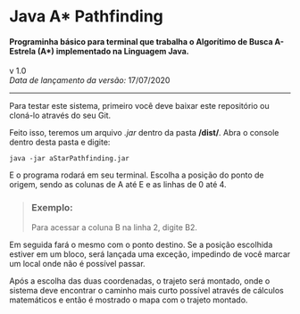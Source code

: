 # Java A* Pathfinding
#### Programinha básico para terminal que trabalha o Algorítimo de Busca A-Estrela (A*) implementado na Linguagem Java.
v 1.0<br />
*Data de lançamento da versão:* 17/07/2020

<hr />

Para testar este sistema, primeiro você deve baixar este repositório ou cloná-lo através do seu Git.

Feito isso, teremos um arquivo _.jar_ dentro da pasta **/dist/**.
Abra o console dentro desta pasta e digite:

```
java -jar aStarPathfinding.jar
```

E o programa rodará em seu terminal.
Escolha a posição do ponto de origem, sendo as colunas de A até E e as linhas de 0 até 4.


>### Exemplo:
>Para acessar a coluna B na linha 2, digite B2.

Em seguida fará o mesmo com o ponto destino.
Se a posição escolhida estiver em um bloco, será lançada uma exceção, impedindo de você marcar um local onde não é possível passar.

Após a escolha das duas coordenadas, o trajeto será montado, onde o sistema deve encontrar o caminho mais curto possível através de cálculos matemáticos e então é mostrado o mapa com o trajeto montado.
